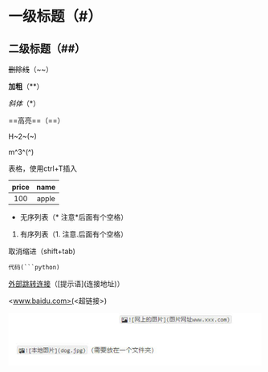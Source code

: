 # 一级标题（#）

## 二级标题（##）

~~删除线~~（~~）

**加粗**（**）

*斜体*（*）

==高亮==（==）

H~2~(~)

m^3^(^)

表格，使用ctrl+T插入

| price | name  |
| :---: | :---: |
|  100  | apple |

* 无序列表（* 注意*后面有个空格）

1. 有序列表（1. 注意.后面有个空格）

取消缩进（shift+tab)

```python
代码(```python)
```

[外部跳转连接](https://www.bilibili.com/video/BV1d741147k2/?spm_id_from=333.337.search-card.all.click&vd_source=2fa3840975cc19817a9a15ddf8a1a81b)（\[提示语](连接地址)）

<www.baidu.com>(<超链接>)

![](assets/pic.jpg)



















